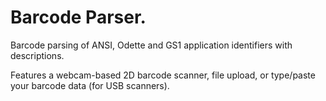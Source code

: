 # Barcode Parser.

Barcode parsing of ANSI, Odette and GS1 application identifiers with descriptions.

Features a webcam-based 2D barcode scanner, file upload, or type/paste your barcode data (for USB scanners).

